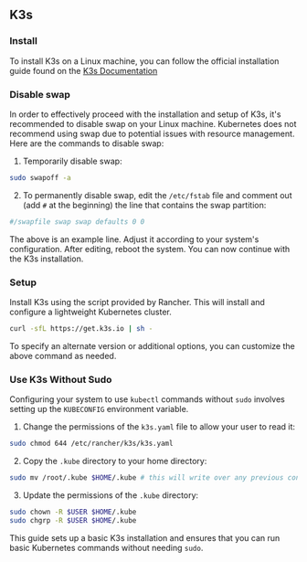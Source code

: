 ## K3s

### Install
To install K3s on a Linux machine, you can follow the official installation guide found on the [K3s Documentation](https://docs.k3s.io/)

### Disable swap
In order to effectively proceed with the installation and setup of K3s, it's recommended to disable swap on your Linux machine. Kubernetes does not recommend using swap due to potential issues with resource management. Here are the commands to disable swap:

1. Temporarily disable swap:
```bash
sudo swapoff -a
```

2. To permanently disable swap, edit the `/etc/fstab` file and comment out (add `#` at the beginning) the line that contains the swap partition:
```bash
#/swapfile swap swap defaults 0 0
```
The above is an example line. Adjust it according to your system's configuration. After editing, reboot the system.
You can now continue with the K3s installation.

### Setup
Install K3s using the script provided by Rancher. This will install and configure a lightweight Kubernetes cluster.

```bash
curl -sfL https://get.k3s.io | sh -
```

To specify an alternate version or additional options, you can customize the above command as needed.

### Use K3s Without Sudo
Configuring your system to use `kubectl` commands without `sudo` involves setting up the `KUBECONFIG` environment variable.

1. Change the permissions of the `k3s.yaml` file to allow your user to read it:
```bash
sudo chmod 644 /etc/rancher/k3s/k3s.yaml
```

2. Copy the `.kube` directory to your home directory:
```bash
sudo mv /root/.kube $HOME/.kube # this will write over any previous configuration
```

3. Update the permissions of the `.kube` directory:
```bash
sudo chown -R $USER $HOME/.kube
sudo chgrp -R $USER $HOME/.kube
```

This guide sets up a basic K3s installation and ensures that you can run basic Kubernetes commands without needing `sudo`.
